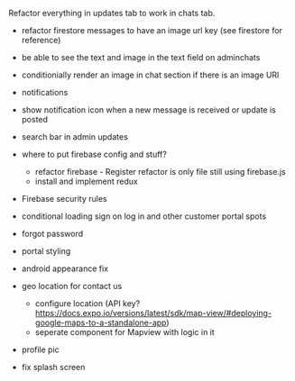 <!-- - filter messages to only show if to and from are corresponding

  - this should be fixed once we refactor to use redux for messages. Currently restricted by firebase queries. Once we get messages in redux, we can pass redux messages to state and filter them to only show with proper to and froms. This is only an issue on the customer portal side of the app mainly because we use the customer email as document id for messages collection. -->

<!-- - in admin updates, list users (sort) by most recent message (sent or received)
  - instead, this is listed by most recent user created -->

<!-- - 3 tabs,
  - Profile
    - updating profile
  - Updates
    - "Post" an update, (image and caption)
      - using storage
  - Chat -->

Refactor everything in updates tab to work in chats tab.

- refactor firestore messages to have an image url key (see firestore for reference)
- be able to see the text and image in the text field on adminchats
- conditionially render an image in chat section if there is an image URl

- notifications
- show notification icon when a new message is received or update is posted
- search bar in admin updates
- where to put firebase config and stuff?
  - refactor firebase - Register refactor is only file still using firebase.js
  - install and implement redux
- Firebase security rules
- conditional loading sign on log in and other customer portal spots
- forgot password
- portal styling
- android appearance fix
- geo location for contact us
  - configure location (API key? https://docs.expo.io/versions/latest/sdk/map-view/#deploying-google-maps-to-a-standalone-app)
  - seperate component for Mapview with logic in it
- profile pic
- fix splash screen
